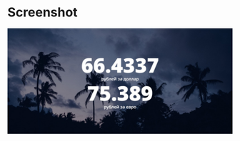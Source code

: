 # Screenshot
![Site Image](https://raw.githubusercontent.com/XEGARE/currencyWebSite/master/sitePicture.jpg)